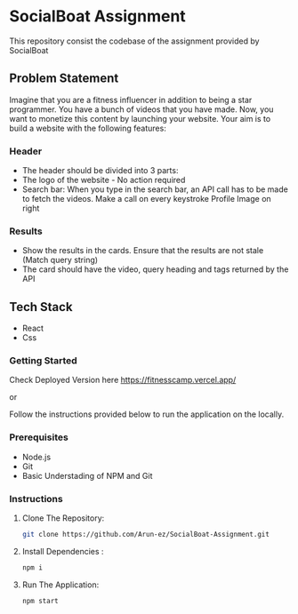 # SocialBoat Assignment

This repository consist the codebase of the assignment provided by SocialBoat

## Problem Statement
Imagine that you are a fitness influencer in addition to being a star programmer. You have a bunch of videos that you have made. Now, you want to monetize this content by launching your website. Your aim is to build a website with the following features:

### Header
- The header should be divided into 3 parts:
- The logo of the website - No action required
- Search bar: When you type in the search bar, an API call has to be made to fetch the videos. Make a call on every keystroke
Profile Image on right

### Results
- Show the results in the cards. Ensure that the results are not stale (Match query string)
- The card should have the video, query heading and tags returned by the API

## Tech Stack

- React
- Css

### Getting Started

Check Deployed Version here https://fitnesscamp.vercel.app/

or

Follow the instructions provided below to run the application on the locally.

### Prerequisites

- Node.js
- Git 
- Basic Understading of NPM and Git

### Instructions

1. Clone The Repository:

   ```bash
   git clone https://github.com/Arun-ez/SocialBoat-Assignment.git
   ```

2. Install Dependencies :

   ```bash
   npm i
   ```

3. Run The Application:

   ```bash
   npm start
   ```
